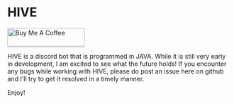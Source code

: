 # HIVE

<a href="https://www.buymeacoff.ee/Blade2021" target="_blank"><img src="https://www.buymeacoffee.com/assets/img/custom_images/orange_img.png" alt="Buy Me A Coffee" style="height: 41px !important;width: 174px !important;box-shadow: 0px 3px 2px 0px rgba(190, 190, 190, 0.5) !important;-webkit-box-shadow: 0px 3px 2px 0px rgba(190, 190, 190, 0.5) !important;" ></a>

HIVE is a discord bot that is programmed in JAVA.  While it is still very early in development, I am excited to see what the future holds!  If you encounter any bugs while working with HIVE, please do post an issue here on github and I'll try to get it resolved in a timely manner.  

Enjoy!
